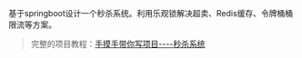 基于springboot设计一个秒杀系统。利用乐观锁解决超卖、Redis缓存、令牌桶桶限流等方案。

> 完整的项目教程：[手摸手带你写项目----秒杀系统](http://www.codinglemon.cn/categories/project)
